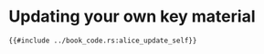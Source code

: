 # Updating your own key material

```rust,no_run,noplayground
{{#include ../book_code.rs:alice_update_self}}
```